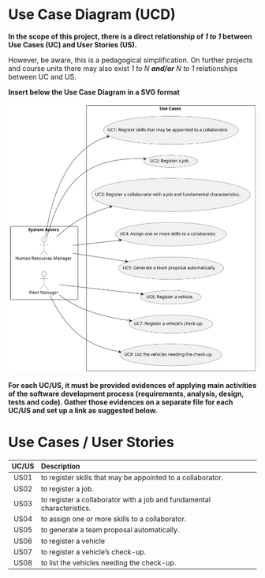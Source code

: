 # Use Case Diagram (UCD)

**In the scope of this project, there is a direct relationship of _1 to 1_ between Use Cases (UC) and User Stories (US).**

However, be aware, this is a pedagogical simplification. On further projects and course units there may also exist _1 to N **and/or** N to 1_ relationships between UC and US.

**Insert below the Use Case Diagram in a SVG format**

![Use Case Diagram](svg/use-case-diagram.svg)

**For each UC/US, it must be provided evidences of applying main activities of the software development process (requirements, analysis, design, tests and code). Gather those evidences on a separate file for each UC/US and set up a link as suggested below.**

# Use Cases / User Stories

| UC/US | Description                                                            |                   
|:-----:|:-----------------------------------------------------------------------|
| US01  | to register skills that may be appointed to a collaborator.            |
| US02  | to register a job.                                                     |
| US03  | to register a collaborator with a job and fundamental characteristics. |
| US04  | to assign one or more skills to a collaborator.                        |
| US05  | to generate a team proposal automatically.                             |
| US06  | to register a vehicle                                                  |
| US07  | to register a vehicle’s check-up.                                      |
| US08  | to list the vehicles needing the check-up.                             |


